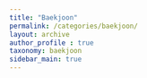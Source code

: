 ```yaml
---
title: "Baekjoon"
permalink: /categories/baekjoon/
layout: archive
author_profile : true
taxonomy: baekjoon
sidebar_main: true
---
```



